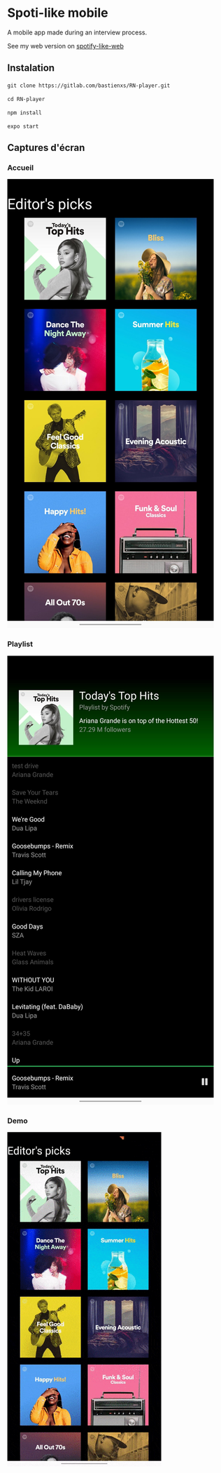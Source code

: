 # Spoti-like mobile
A mobile app made during an interview process.

See my web version on [spotify-like-web](https://github.com/Bastiendmt/spoti-like-web)

## Instalation

`git clone https://gitlab.com/bastienxs/RN-player.git`

`cd RN-player`

`npm install`

`expo start`

## Captures d'écran

### Accueil
![Home](images/home.jpg)


### Playlist
![Playlist](images/playlist.jpg)

### Demo
![Demo](images/demo.gif)
